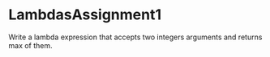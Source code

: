 # LambdasAssignment1
Write a lambda expression that accepts two integers arguments and returns max of them.
